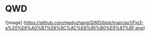 # QWD
![image] (https://github.com/medyzhang/QWD/blob/main/as1/Fig3-a%20%E6%A0%B7%E6%9C%AC%E6%95%B0%E9%87%8F.png)
